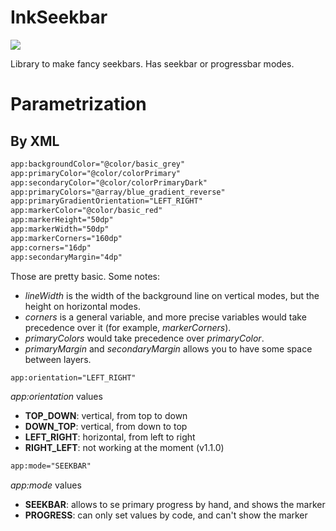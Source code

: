 # InkSeekbar

[![](https://jitpack.io/v/inlacou/InkSeekbar.svg)](https://jitpack.io/#inlacou/InkSeekbar)

Library to make fancy seekbars. Has seekbar or progressbar modes.

# Parametrization

## By XML

```XML
app:backgroundColor="@color/basic_grey"
app:primaryColor="@color/colorPrimary"
app:secondaryColor="@color/colorPrimaryDark"
app:primaryColors="@array/blue_gradient_reverse"
app:primaryGradientOrientation="LEFT_RIGHT"
app:markerColor="@color/basic_red"
app:markerHeight="50dp"
app:markerWidth="50dp"
app:markerCorners="160dp"
app:corners="16dp"
app:secondaryMargin="4dp"
```
Those are pretty basic. Some notes:
  - *lineWidth* is the width of the background line on vertical modes, but the height on horizontal modes.
  - *corners* is a general variable, and more precise variables would take precedence over it (for example, *markerCorners*).
  - *primaryColors* would take precedence over *primaryColor*.
  - *primaryMargin* and *secondaryMargin* allows you to have some space between layers.

```XML
app:orientation="LEFT_RIGHT"
```
*app:orientation* values
  - **TOP_DOWN**: vertical, from top to down
  - **DOWN_TOP**: vertical, from down to top
  - **LEFT_RIGHT**: horizontal, from left to right
  - **RIGHT_LEFT**: not working at the moment (v1.1.0)
  
```XML
app:mode="SEEKBAR"
``` 
*app:mode* values
  - **SEEKBAR**: allows to se primary progress by hand, and shows the marker
  - **PROGRESS**: can only set values by code, and can't show the marker
